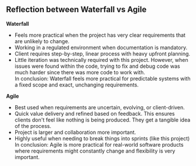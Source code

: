 ## Reflection between Waterfall vs Agile
**Waterfall**  
- Feels more practical when the project has very clear requirements that are unlikely to change.
- Working in a regulated environment when documentation is mandatory.
- Client requires step-by-step, linear process with heavy upfront planning.
- Little iteration was technically required with this project. However, when issues were found within the code, trying to fix and debug code was much harder since there was more code to work with.  
In conclusion: Waterfall feels more practical for predictable systems with a fixed scope and exact, unchanging requirements.

**Agile**
- Best used when requirements are uncertain, evolving, or client-driven.
- Quick value delivery and refined based on feedback. This ensures clients don't feel like nothing is being produced. They get a tangible idea of the process.
- Project is larger and collaboration more important.
- Highly useful when needing to break things into sprints (like this project)  
In conclusion: Agile is more practical for real-world software products where requirements might constantly change and flexibility is very important. 
